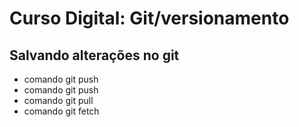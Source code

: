 # Curso Digital: Git/versionamento

## Salvando alterações no git

* comando git push
* comando git push
* comando git pull
* comando git fetch